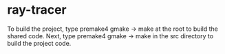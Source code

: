 # ray-tracer

To build the project, type premake4 gmake -> make at the root to build the shared code.
Next, type premake4 gmake -> make in the src directory to build the project code.